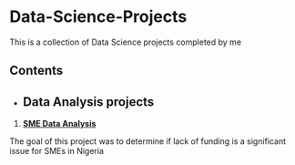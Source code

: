 # Data-Science-Projects
This is a collection of Data Science projects completed by me

## Contents

* ## Data Analysis projects
1. **[SME Data Analysis](https://github.com/victory-lelekumo/Data-Science-Projects/blob/main/Capstone%20Project%20-%20Analysis%20of%20SME%20Survey%20Data%20by%20Victory%20Lelekumo.ipynb)**

The goal of this project was to determine if lack of funding is a significant issue for SMEs in Nigeria
